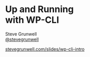 <!-- .slide: class="title-slide" -->
# Up and Running<br>with WP-CLI

Steve Grunwell<br>
[@stevegrunwell](https://twitter.com/stevegrunwell)

[stevegrunwell.com/slides/wp-cli-intro](https://stevegrunwell.com/wp-cli-intro)<!-- .element: class="slides-link" -->
